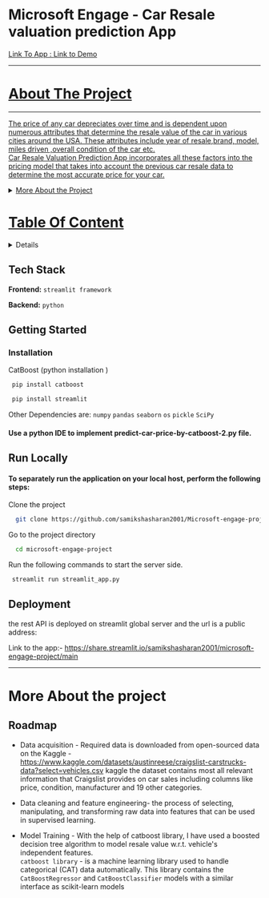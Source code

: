 # Microsoft Engage - Car Resale valuation prediction App
<a href="https://share.streamlit.io/samikshasharan2001/microsoft-engage-project/main"> Link To App : <a href="https://www.youtube.com/watch?v=lVmN0fCsq7Q&ab_channel=SamikshaSharan"> Link to Demo

---
 # About The Project
 ---
  The price of any car depreciates over time and is dependent upon  numerous attributes that determine the resale value of the car in  various cities around the USA. These attributes include year of resale,brand, model, miles driven ,overall condition of the car etc. <br>
  Car Resale Valuation Prediction App incorporates all these factors into the pricing model that takes into account the  previous car resale data to determine the most accurate price for your car.
 <details>
<summary> More About the Project </summary>
Car Resale Valuation Prediction App is Macchine Learning Model that uses the concepts of pattern recognition, as well as other forms of predictive algorithms, to make judgments on incoming data. 
</details>
  

 # Table Of Content
<details>
<summary>Table Of Contents</summary>
<ul><li><a href="https://github.com/samikshasharan2001/Microsoft-engage-project/edit/main/README.md#about-the-project">About The Project</a></li>
<li><a href="https://github.com/samikshasharan2001/Microsoft-engage-project/edit/main/README.md#tech-stack">Tech Stack</a></li>
 <li><a href="https://github.com/samikshasharan2001/Microsoft-engage-project/edit/main/README.md#getting-started">Getting Started</a></li>
 <li><a href="https://github.com/samikshasharan2001/Microsoft-engage-project/edit/main/README.md#run-locally">Run Locally</a></li></ul>
</details>
  
  
  ## Tech Stack

**Frontend:** `streamlit framework`
 
**Backend:** `python` 
 
 ## Getting Started
### Installation

CatBoost (python installation )


```bash
 pip install catboost
```
 ```bash
  pip install streamlit
```
 Other Dependencies are: `numpy` `pandas` `seaborn` `os` `pickle` `SciPy`
 
#### Use a python IDE to implement predict-car-price-by-catboost-2.py file.
 
 
## Run Locally
#### To separately run the  application on your local host, perform the following steps:

Clone the project

```bash
  git clone https://github.com/samikshasharan2001/Microsoft-engage-project.git
```

Go to the project directory

```bash
  cd microsoft-engage-project
```
Run the following commands to start the server side.
```bash
 streamlit run streamlit_app.py
```
 ## Deployment

the rest API is deployed on streamlit global server and the url is a public address:

Link to the app:- https://share.streamlit.io/samikshasharan2001/microsoft-engage-project/main
 
---
 # More About the project
 ## Roadmap

-  Data acquisition - Required data is downloaded from open-sourced data on the Kaggle - https://www.kaggle.com/datasets/austinreese/craigslist-carstrucks-data?select=vehicles.csv kaggle the dataset contains most all relevant information that Craigslist provides on car sales including columns like price, condition, manufacturer and 19 other categories. 


- Data cleaning and feature engineering- the process of selecting, manipulating, and transforming raw data into features that can be used in supervised learning.
- Model Training - With the help of catboost library, I have used a boosted decision tree algorithm to model resale value w.r.t. vehicle's independent features.<br>
 `catboost library` - is a machine learning library used to handle categorical (CAT) data automatically.
 This library contains the `CatBoostRegressor` and `CatBoostClassifier` models with a similar interface as scikit-learn models
 
 
 


  


